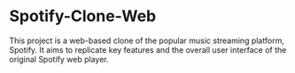 # Spotify-Clone-Web
This project is a web-based clone of the popular music streaming platform, Spotify. It aims to replicate key features and the overall user interface of the original Spotify web player.
